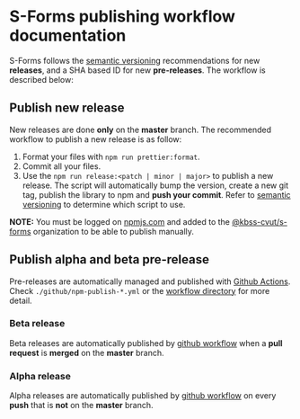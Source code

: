 # S-Forms publishing workflow documentation

S-Forms follows the [semantic versioning](https://docs.npmjs.com/about-semantic-versioning) recommendations for new **releases**, and a SHA based ID for new **pre-releases**. The workflow is described below:

## Publish new release

New releases are done **only** on the **master** branch. The recommended workflow to publish a new release is as follow:

1. Format your files with `npm run prettier:format`.
2. Commit all your files.
3. Use the `npm run release:<patch | minor | major>` to publish a new release. The script will automatically bump the version, create a new git tag, publish the library to npm and **push your commit**. Refer to [semantic versioning](https://docs.npmjs.com/about-semantic-versioning) to determine which script to use.

**NOTE:** You must be logged on [npmjs.com](https://www.npmjs.com/) and added to the [@kbss-cvut/s-forms](https://www.npmjs.com/org/kbss-cvut) organization to be able to publish manually.

## Publish alpha and beta pre-release

Pre-releases are automatically managed and published with [Github Actions](https://github.com/features/actions). Check `./github/npm-publish-*.yml` or the [workflow directory](https://github.com/kbss-cvut/s-forms/actions) for more detail.

### Beta release

Beta releases are automatically published by [github workflow](https://github.com/kbss-cvut/s-forms/actions/workflows/npm-publish-beta.yml) when a **pull request** is **merged** on the **master** branch.

### Alpha release

Alpha releases are automatically published by [github workflow](https://github.com/kbss-cvut/s-forms/actions/workflows/npm-publish-alpha.yml) on every **push** that is **not** on the **master** branch.
